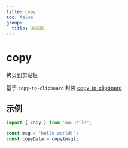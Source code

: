 ```yaml
---
title: copy
toc: false
group:
  title: 浏览器
---
```


# copy

拷贝到剪贴板

基于 `copy-to-clipboard` 封装 [copy-to-clipboard](https://www.npmjs.com/package/copy-to-clipboard)

## 示例

```typescript
import { copy } from 'wa-utils';

const msg = 'hello world!';
const copyData = copy(msg);
```
